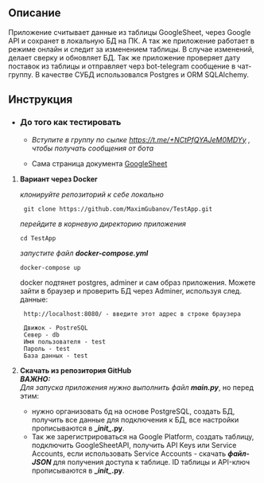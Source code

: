 ## Описание
Приложение считывает данные из таблицы GoogleSheet, через Google API и сохранет в локальную БД на ПК. А так же приложение работает в режиме онлайн и следит за изменением таблицы. В случае изменений, делает сверку и обновляет БД. Так же приложение проверяет дату поставок из таблицы и отправляет черз bot-telegram сообщение в чат-группу. В качестве СУБД использовался Postgres и ORM SQLAlchemy.

## Инструкция
- ### До того как тестировать 
    - *Вступите в группу по сылке https://t.me/+NCtPfQYAJeM0MDYy , чтобы получать сообщения от бота*

    - Сама страница документа [GoogleSheet][1]


1. __Вариант через Docker__<br>

    *клонируйте репозиторий к себе локально*
   ```
    git clone https://github.com/MaximGubanov/TestApp.git
   ```
   *перейдите в корневую директорию приложения*
   ```
   cd TestApp
   ```
   *запустите файл ___docker-compose.yml___*
   ```
   docker-compose up
   ```
   docker подтянет postgres, adminer и сам образ приложения. Можете зайти в браузер и проверить БД через Adminer, используя след. данные:<br>
   ```
    http://localhost:8080/ - введите этот адрес в строке браузера

    Движок - PostreSQL
    Север - db
    Имя пользователя - test
    Пароль - test
    База данных - test
   ```
2. __Скачать из репозитория GitHub__<br>
    ***ВАЖНО:***<br>
     *Для запуска приложения нужно выполнить файл __main.py__*, но перед этим:
     + нужно организовать бд на основе PostgreSQL, создать БД, получить все данные для подключения к БД, все настройки прописываются в __\__init\__.py__.
     + Так же зарегистрироваться на Google Platform, создать таблицу, подключить GoogleSheetAPI, получить API Keys или Service Accounts, если использовать Service Accounts - скачать *__файл-JSON__* для получения доступа к таблице. ID таблицы и API-ключ прописываются в  __\__init\__.py__.


[1]: https://docs.google.com/spreadsheets/d/1JYUGbSWgyl2Jq5J_YKeH2TtjPQcLzVXm2_PSRJoWAwI/edit#gid=0